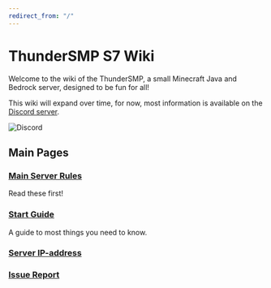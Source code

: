 ```yaml
---
redirect_from: "/"
---
```

# ThunderSMP S7 Wiki

Welcome to the wiki of the ThunderSMP, a small Minecraft Java and Bedrock server, designed to be fun for all!

This wiki will expand over time, for now, most information is available on the [Discord server](https://discord.gg/yCkTc5retw).

![Discord](https://img.shields.io/discord/940342130679894076?color=%23fffffff&label=Discord%20&logo=Discord&logoColor=%23ffffff)

## Main Pages

### [Main Server Rules](https://thundersmp.nl.eu.org/rules)
Read these first!

### [Start Guide](https://thundersmp.nl.eu.org/start-guide)
A guide to most things you need to know.

### [Server IP-address](https://thundersmp.nl.eu.org/server-ip-address)

### [Issue Report](https://thundersmp.nl.eu.org/issues)

